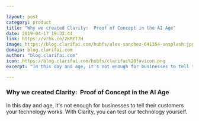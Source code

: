 ```yaml
---

layout: post
category: product
title: "Why we created Clarity:  Proof of Concept in the AI Age"
date: 2019-04-17 19:33:44
link: https://vrhk.co/2KMYT7H
image: https://blog.clarifai.com/hubfs/alex-sanchez-641354-unsplash.jpg#keepProtocol
domain: blog.clarifai.com
author: "blog.clarifai.com"
icon: https://blog.clarifai.com/hubfs/clarifai%20favicon.png
excerpt: "In this day and age, it's not enough for businesses to tell their customers your technology works. With Clarity, you can test our technology yourself."

---
```


### Why we created Clarity:  Proof of Concept in the AI Age

In this day and age, it's not enough for businesses to tell their customers your technology works. With Clarity, you can test our technology yourself.